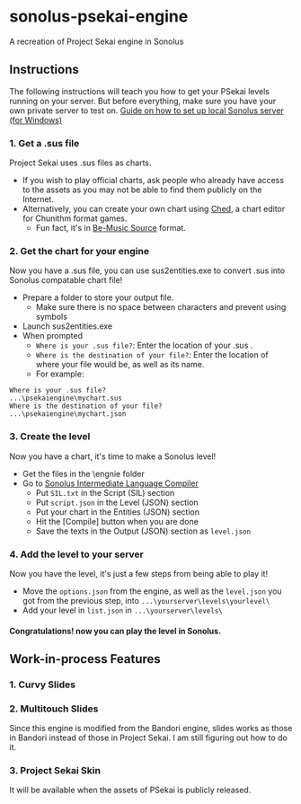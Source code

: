 # sonolus-psekai-engine
A recreation of Project Sekai engine in Sonolus

## Instructions
The following instructions will teach you how to get your PSekai levels running on your server. But before everything, make sure you have your own private server to test on. [Guide on how to set up local Sonolus server (for Windows)](https://docs.google.com/document/d/11rMD_wd-oXA6Qtvpk3gn_StZMO-XTMBWA_EVI-ksfXs/edit?usp=sharing)

### 1. Get a .sus file
Project Sekai uses .sus files as charts.
* If you wish to play official charts, ask people who already have access to the assets as you may not be able to find them publicly on the Internet.
* Alternatively, you can create your own chart using [Ched](https://github.com/paralleltree/Ched/releases/tag/v2.6.3.0), a chart editor for Chunithm format games.
  * Fun fact, it's in [Be-Music Source](https://en.wikipedia.org/wiki/Be-Music_Source) format.

### 2. Get the chart for your engine
Now you have a .sus file, you can use sus2entities.exe to convert .sus into Sonolus compatable chart file!
* Prepare a folder to store your output file. 
  * Make sure there is no space between characters and prevent using symbols
* Launch sus2entities.exe
* When prompted
  * `Where is your .sus file?`: Enter the location of your .sus .
  * `Where is the destination of your file?`: Enter the location of where your file would be, as well as its name.
  * For example:
```
Where is your .sus file?
...\psekaiengine\mychart.sus
Where is the destination of your file?
...\psekaiengine\mychart.json
```

### 3. Create the level
Now you have a chart, it's time to make a Sonolus level!
* Get the files in the \engnie folder
* Go to [Sonolus Intermediate Language Compiler](https://sonolus.com/developer/compiler/)
  * Put `SIL.txt` in the Script (SIL) section
  * Put `script.json` in the Level (JSON) section
  * Put your chart in the Entities (JSON) section
  * Hit the [Compile] button when you are done
  * Save the texts in the Output (JSON) section as `level.json`
  
### 4. Add the level to your server
Now you have the level, it's just a few steps from being able to play it!
* Move the `options.json` from the engine, as well as the `level.json` you got from the previous step, into `...\yourserver\levels\yourlevel\`
* Add your level in `list.json` in `...\yourserver\levels\`

#### Congratulations! now you can play the level in Sonolus.

## Work-in-process Features
### 1. Curvy Slides
### 2. Multitouch Slides
Since this engine is modified from the Bandori engine, slides works as those in Bandori instead of those in Project Sekai. I am still figuring out how to do it.
### 3. Project Sekai Skin
It will be available when the assets of PSekai is publicly released.
